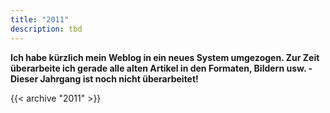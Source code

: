 ```yaml
---
title: "2011"
description: tbd
---
```


**Ich habe kürzlich mein Weblog in ein neues System umgezogen. Zur Zeit überarbeite ich gerade alle alten Artikel in den Formaten, Bildern usw. - Dieser Jahrgang ist noch nicht überarbeitet!**

{{< archive "2011" >}}
